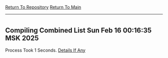 [Return To Repository](https://github.com/ElkyBoy/piholeparser/)
[Return To Main](https://github.com/ElkyBoy/piholeparser/blob/master/RecentRunLogs/Mainlog.md)
____________________________________
# 
## Compiling Combined List Sun Feb 16 00:16:35 MSK 2025
Process Took 1 Seconds.
[Details If Any](https://github.com/ElkyBoy/piholeparser/blob/master/RecentRunLogs/TopLevelScripts/45-Compiling-Combined-Whitelist/60-Compiling-Combined-List.md)

